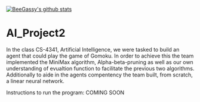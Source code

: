 [![BeeGassy's github stats](https://github-readme-stats.vercel.app/api?username=beegassy)](https://github.com/beegassy/github-readme-stats)
# AI_Project2
In the class CS-4341, Artificial Intelligence, we were tasked to build an agent that could play the game of Gomoku. In order to achieve this the team implemented the MiniMax algorithm, Alpha-beta-pruning as well as our own understanding of evualtion function to facilitate the previous two algorithms. Additionally to aide in the agents compentency the team built, from scratch, a linear neural network. 

Instructions to run the program:
COMING SOON
